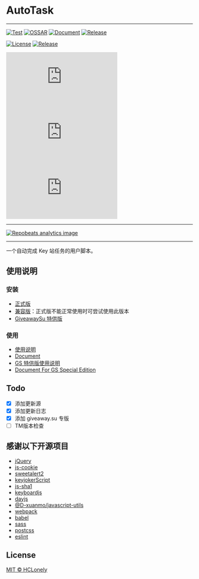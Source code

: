 # AutoTask

---

[![Test](https://github.com/HCLonely/auto-task/workflows/Test/badge.svg)](https://github.com/HCLonely/auto-task-v4/actions/workflows/Test.yml)
[![OSSAR](https://github.com/HCLonely/auto-task/workflows/OSSAR/badge.svg)](https://github.com/HCLonely/auto-task-v4/actions/workflows/ossar-analysis.yml)
[![Document](https://github.com/HCLonely/auto-task-v4/actions/workflows/doc-sync.yml/badge.svg)](https://github.com/HCLonely/auto-task-v4/actions/workflows/doc-sync.yml)
[![Release](https://github.com/HCLonely/auto-task-v4/actions/workflows/Release.yml/badge.svg)](https://github.com/HCLonely/auto-task-v4/actions/workflows/Release.yml)

[![License](https://img.shields.io/github/license/HCLonely/auto-task-v4?label=License)](https://github.com/HCLonely/auto-task-v4/blob/main/LICENSE)
[![Release](https://img.shields.io/github/v/release/HCLonely/auto-task-v4?include_prereleases)](https://github.com/HCLonely/auto-task-v4/releases)

[![GitHub file size in bytes](https://img.shields.io/github/size/HCLonely/auto-task-v4/dist/auto-task-v4.user.js?label=auto-task-v4.user.js)](https://github.com/HCLonely/auto-task-v4/raw/main/dist/auto-task-v4.user.js)
[![GitHub file size in bytes](https://img.shields.io/github/size/HCLonely/auto-task-v4/dist/auto-task-v4.compatibility.user.js?label=auto-task-v4.compatibility.user.js)](https://github.com/HCLonely/auto-task-v4/raw/main/dist/auto-task-v4.compatibility.user.js)
[![GitHub file size in bytes](https://img.shields.io/github/size/HCLonely/auto-task-v4/dist/auto-task-v4-for-giveawaysu.user.js?label=auto-task-v4-for-giveawaysu.user.js)](https://github.com/HCLonely/auto-task-v4/raw/main/dist/auto-task-v4-for-giveawaysu.user.js)

---

[![Repobeats analytics image](https://repobeats.axiom.co/api/embed/e5c7c311a4d91763154bfbee13c9186759c29ae4.svg "Repobeats analytics image")](https://github.com/HCLonely/auto-task-v4/pulse)

---

一个自动完成 Key 站任务的用户脚本。

## 使用说明

### 安装

- [正式版](https://github.com/HCLonely/auto-task-new/raw/main/dist/auto-task-v4.user.js)
- [兼容版](https://github.com/HCLonely/auto-task-new/raw/main/dist/auto-task-v4.compatibility.user.js)：正式版不能正常使用时可尝试使用此版本
- [GiveawaySu 特供版](https://github.com/HCLonely/auto-task-new/raw/main/dist/auto-task-v4-for-giveawaysu.user.js)

### 使用

- [使用说明](https://auto-task-doc.js.org/guide/)
- [Document](https://auto-task-doc.js.org/en/guide/)
- [GS 特供版使用说明](https://auto-task-doc.js.org/guide/#GS特供版使用说明)
- [Document For GS Special Edition](https://auto-task-doc.js.org/en/guide/#for-giveawaysu)

## Todo

- [x] 添加更新源
- [x] 添加更新日志
- [x] 添加 giveaway.su 专版
- [ ] TM版本检查

## 感谢以下开源项目

- [jQuery](https://github.com/jquery/jquery)
- [js-cookie](https://github.com/js-cookie/js-cookie)
- [sweetalert2](https://github.com/sweetalert2/sweetalert2)
- [keyjokerScript](https://github.com/jiyeme/keyjokerScript)
- [js-sha1](https://github.com/emn178/js-sha1)
- [keyboardjs](https://github.com/RobertWHurst/KeyboardJS)
- [dayjs](https://github.com/iamkun/dayjs)
- [@D-xuanmo/javascript-utils](https://github.com/D-xuanmo/javascript-utils)
- [webpack](https://github.com/webpack/webpack)
- [babel](https://github.com/babel/babel)
- [sass](https://github.com/sass/dart-sass)
- [postcss](https://github.com/postcss/postcss)
- [eslint](https://github.com/eslint/eslint)

## License

[MIT © HCLonely](https://github.com/HCLonely/auto-task-v4/blob/master/LICENSE)
